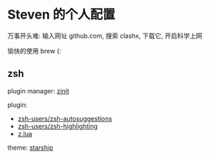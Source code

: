 # Steven 的个人配置

万事开头难: 输入网址 github.com, 搜索 clashx, 下载它, 开启科学上网

愉快的使用 brew (:

## zsh

plugin manager: [zinit](https://github.com/zdharma-continuum/zinit)

plugin:

-   [zsh-users/zsh-autosuggestions](https://github.com/zsh-users/zsh-autosuggestions)
-   [zsh-users/zsh-highlighting](https://github.com/zsh-users/zsh-syntax-highlighting)
-   [z.lua](https://github.com/skywind3000/z.lua)

theme: [starship](https://starship.rs/)
